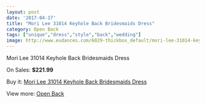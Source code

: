 ```yaml
---
layout: post
date: '2017-04-17'
title: "Mori Lee 31014 Keyhole Back Bridesmaids Dress"
category: Open Back
tags: ["unique","dress","style","back","wedding"]
image: http://www.eudances.com/6029-thickbox_default/mori-lee-31014-keyhole-back-bridesmaids-dress.jpg
---
```

Mori Lee 31014 Keyhole Back Bridesmaids Dress

On Sales: **$221.99**
<a href="https://www.eudances.com/en/open-back/2145-mori-lee-31014-keyhole-back-bridesmaids-dress.html"><amp-img layout="responsive" width="600" height="600" src="//www.eudances.com/6029-thickbox_default/mori-lee-31014-keyhole-back-bridesmaids-dress.jpg" alt="Mori Lee 31014 Keyhole Back Bridesmaids Dress 0" /></a>
<a href="https://www.eudances.com/en/open-back/2145-mori-lee-31014-keyhole-back-bridesmaids-dress.html"><amp-img layout="responsive" width="600" height="600" src="//www.eudances.com/6031-thickbox_default/mori-lee-31014-keyhole-back-bridesmaids-dress.jpg" alt="Mori Lee 31014 Keyhole Back Bridesmaids Dress 1" /></a>
<a href="https://www.eudances.com/en/open-back/2145-mori-lee-31014-keyhole-back-bridesmaids-dress.html"><amp-img layout="responsive" width="600" height="600" src="//www.eudances.com/6030-thickbox_default/mori-lee-31014-keyhole-back-bridesmaids-dress.jpg" alt="Mori Lee 31014 Keyhole Back Bridesmaids Dress 2" /></a>

Buy it: [Mori Lee 31014 Keyhole Back Bridesmaids Dress](https://www.eudances.com/en/open-back/2145-mori-lee-31014-keyhole-back-bridesmaids-dress.html "Mori Lee 31014 Keyhole Back Bridesmaids Dress")

View more: [Open Back](https://www.eudances.com/en/24-open-back "Open Back")